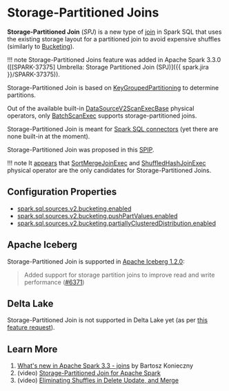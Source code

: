 # Storage-Partitioned Joins

**Storage-Partitioned Join** (_SPJ_) is a new type of [join](../joins.md) in Spark SQL that uses the existing storage layout for a partitioned join to avoid expensive shuffles (similarly to [Bucketing](../bucketing/index.md)).

!!! note
    Storage-Partitioned Joins feature was added in Apache Spark 3.3.0 ([\[SPARK-37375\] Umbrella: Storage Partitioned Join (SPJ)]({{ spark.jira }}/SPARK-37375)).

Storage-Partitioned Join is based on [KeyGroupedPartitioning](../connector/KeyGroupedPartitioning.md) to determine partitions.

Out of the available built-in [DataSourceV2ScanExecBase](../physical-operators/DataSourceV2ScanExecBase.md) physical operators, only [BatchScanExec](../physical-operators/BatchScanExec.md) supports storage-partitioned joins.

Storage-Partitioned Join is meant for [Spark SQL connectors](../connector/index.md) (yet there are none built-in at the moment).

Storage-Partitioned Join was proposed in this [SPIP](https://docs.google.com/document/d/1foTkDSM91VxKgkEcBMsuAvEjNybjja-uHk-r3vtXWFE).

!!! note
    It [appears](../physical-optimizations/EnsureRequirements.md#checkKeyGroupCompatible) that [SortMergeJoinExec](../physical-operators/SortMergeJoinExec.md) and [ShuffledHashJoinExec](../physical-operators/ShuffledHashJoinExec.md) physical operator are the only candidates for Storage-Partitioned Joins.

## Configuration Properties

* [spark.sql.sources.v2.bucketing.enabled](../configuration-properties.md#spark.sql.sources.v2.bucketing.enabled)
* [spark.sql.sources.v2.bucketing.pushPartValues.enabled](../configuration-properties.md#spark.sql.sources.v2.bucketing.pushPartValues.enabled)
* [spark.sql.sources.v2.bucketing.partiallyClusteredDistribution.enabled](../configuration-properties.md#spark.sql.sources.v2.bucketing.partiallyClusteredDistribution.enabled)

## Apache Iceberg

Storage-Partitioned Join is supported in [Apache Iceberg 1.2.0](https://iceberg.apache.org/releases/#121-release):

> Added support for storage partition joins to improve read and write performance ([#6371](https://github.com/apache/iceberg/pull/6371))

## Delta Lake

Storage-Partitioned Join is not supported in Delta Lake yet (as per [this feature request](https://github.com/delta-io/delta/issues/1698)).

## Learn More

1. [What's new in Apache Spark 3.3 - joins](https://www.waitingforcode.com/apache-spark-sql/what-new-apache-spark-3.3-joins/read) by Bartosz Konieczny
1. (video) [Storage-Partitioned Join for Apache Spark](https://youtu.be/ioLeHZDMSuU)
1. (video) [Eliminating Shuffles in Delete Update, and Merge](https://youtu.be/AIZjy6_K0ws)
